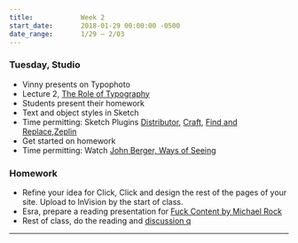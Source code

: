 ```yaml
---
title:            Week 2
start_date:       2018-01-29 00:00:00 -0500
date_range:       1/29 – 2/03
---
```


### Tuesday, Studio

- Vinny presents on Typophoto
- Lecture 2, [The Role of Typography](/assets/lectures/lecture2.pdf)
- Students present their homework
- Text and object styles in Sketch
- Time permitting: Sketch Plugins [Distributor](https://github.com/PEZ/SketchDistributor), [Craft](https://www.invisionapp.com/craft), [Find and Replace](https://github.com/thierryc/Sketch-Find-And-Replace),[Zeplin](https://zeplin.io/)
- Get started on homework
- Time permitting: Watch [John Berger, Ways of Seeing](https://www.youtube.com/watch?v=0pDE4VX_9Kk)

### Homework
- Refine your idea for Click, Click and design the rest of the pages of your site. Upload to InVision by the start of class.
- Esra, prepare a reading presentation for [Fuck Content by Michael Rock](http://2x4.org/ideas/2/fuck-content/)
- Rest of class, do the reading and [discussion q](https://docs.google.com/document/d/1Bt-WbjonLYhW8Mhjx7AIOWf867nFZ0FVJt2BMDRAvc4/edit?usp=sharing)

---
